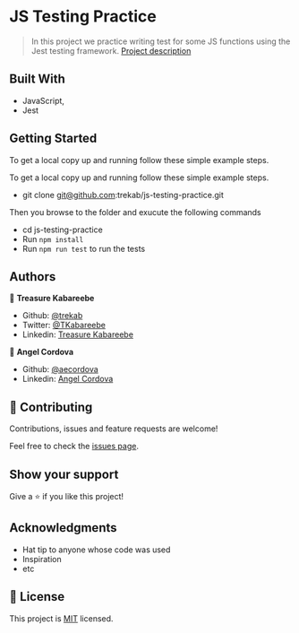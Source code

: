 # JS Testing Practice

> In this project we practice writing test for some JS functions using the Jest testing framework. [Project description](https://www.theodinproject.com/courses/javascript/lessons/testing-practice) 

## Built With

- JavaScript,
- Jest

## Getting Started

To get a local copy up and running follow these simple example steps.

To get a local copy up and running follow these simple example steps.
- git clone git@github.com:trekab/js-testing-practice.git

Then you browse to the folder and exucute the following commands
- cd js-testing-practice
- Run `npm install`
- Run `npm run test` to run the tests

## Authors

👤 **Treasure Kabareebe**

- Github: [@trekab](https://github.com/trekab)
- Twitter: [@TKabareebe](https://twitter.com/TKabareebe)
- Linkedin: [Treasure Kabareebe](https://www.linkedin.com/in/treasure-kabareebe/)

👤 **Angel Cordova** 

- Github: [@aecordova](https://github.com/aecordova) 
- Linkedin: [Angel Cordova](https://www.linkedin.com/in/ae-cordova/)

## 🤝 Contributing

Contributions, issues and feature requests are welcome!

Feel free to check the [issues page](issues/).

## Show your support

Give a ⭐️ if you like this project!

## Acknowledgments

- Hat tip to anyone whose code was used
- Inspiration
- etc

## 📝 License

This project is [MIT](lic.url) licensed.